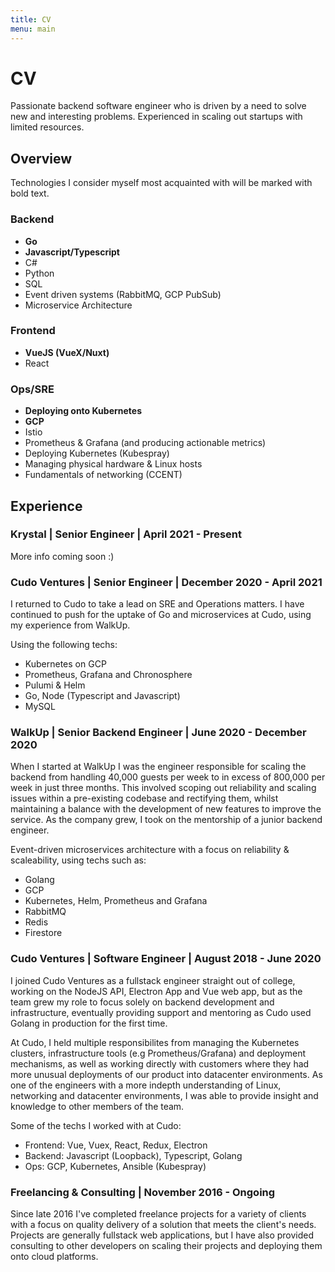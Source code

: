 ```yaml
---
title: CV
menu: main
---
```

# CV

Passionate backend software engineer who is driven by a need to solve new and interesting problems.
Experienced in scaling out startups with limited resources.

## Overview

Technologies I consider myself most acquainted with will be marked with bold text.

### Backend

- **Go**
- **Javascript/Typescript**
- C#
- Python
- SQL
- Event driven systems (RabbitMQ, GCP PubSub)
- Microservice Architecture

### Frontend

- **VueJS (VueX/Nuxt)**
- React

### Ops/SRE

- **Deploying onto Kubernetes**
- **GCP**
- Istio
- Prometheus & Grafana (and producing actionable metrics)
- Deploying Kubernetes (Kubespray)
- Managing physical hardware & Linux hosts
- Fundamentals of networking (CCENT)

## Experience

### Krystal | Senior Engineer | April 2021 - Present

More info coming soon :)

### Cudo Ventures | Senior Engineer | December 2020 - April 2021

I returned to Cudo to take a lead on SRE and Operations matters. I have continued to push for the uptake of Go and
microservices at Cudo, using my experience from WalkUp.

Using the following techs:

- Kubernetes on GCP
- Prometheus, Grafana and Chronosphere
- Pulumi & Helm
- Go, Node (Typescript and Javascript)
- MySQL

### WalkUp | Senior Backend Engineer | June 2020 - December 2020

When I started at WalkUp I was the engineer responsible for scaling the backend from handling 40,000 guests per week to
in excess of 800,000 per week in just three months. This involved scoping out reliability and scaling issues within
a pre-existing codebase and rectifying them, whilst maintaining a balance with the development of new features to
improve the service. As the company grew, I took on the mentorship of a junior backend engineer.

Event-driven microservices architecture with a focus on reliability & scaleability, using techs such as:

- Golang
- GCP
- Kubernetes, Helm, Prometheus and Grafana
- RabbitMQ
- Redis
- Firestore

### Cudo Ventures | Software Engineer | August 2018 - June 2020

I joined Cudo Ventures as a fullstack engineer straight out of college, working on the NodeJS API, Electron App and Vue
web app, but as the team grew my role to focus solely on backend development and infrastructure, eventually providing
support and mentoring as Cudo used Golang in production for the first time.

At Cudo, I held multiple responsibilites from managing the Kubernetes clusters, infrastructure tools (e.g Prometheus/Grafana)
and deployment mechanisms, as well as working directly with customers where they had more unusual deployments of our
product into datacenter environments. As one of the engineers with a more indepth understanding of Linux, networking and
datacenter environments, I was able to provide insight and knowledge to other members of the team.

Some of the techs I worked with at Cudo:

- Frontend: Vue, Vuex, React, Redux, Electron
- Backend: Javascript (Loopback), Typescript, Golang
- Ops: GCP, Kubernetes, Ansible (Kubespray)

### Freelancing & Consulting | November 2016 - Ongoing

Since late 2016 I've completed freelance projects for a variety of clients with a focus on quality delivery of a solution
that meets the client's needs. Projects are generally fullstack web applications, but I have also provided consulting to
other developers on scaling their projects and deploying them onto cloud platforms.
